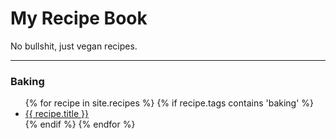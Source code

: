 # My Recipe Book

No bullshit, just vegan recipes.

---

### Baking

<ul>
  {% for recipe in site.recipes %}
    {% if recipe.tags contains 'baking' %}
      <li>
        <a href="{{ recipe.url }}">{{ recipe.title }}</a>
      </li>
    {% endif %}
  {% endfor %}
</ul>
